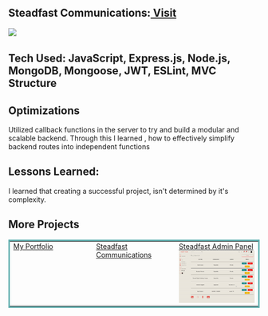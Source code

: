 ## Steadfast Communications:<a href="https://steadfastbd.netlify.app/" target="_blank"> Visit</a>

<a href="https://steadfastbd.netlify.app/" target="_blank"><img src="https://github.com/sm-mostafajamal/sm-mostafajamal/blob/main/images/gifs/steadfast.gif" /></a>

## Tech Used: JavaScript, Express.js, Node.js, MongoDB, Mongoose, JWT, ESLint, MVC Structure

## Optimizations
Utilized callback functions in the server to try and build a modular and scalable backend. Through this I learned , how to effectively simplify backend routes into independent functions

## Lessons Learned:

I learned that creating a successful project, isn't determined by it's complexity.

## More Projects

<table bordercolor="#66b2b2">
  
  <tr>
    <td width="33.3%"  style="align:center;" valign="top">
<a target="_blank" href="https://github.com/sm-mostafajamal/portfolio-2023">My Portfolio</a>
        <br />
      <a target="_blank" href="https://github.com/sm-mostafajamal/portfolio-2023">
            <img src="https://github.com/sm-mostafajamal/sm-mostafajamal/blob/main/images/gifs/portfolio.gif" width="100%"  alt=""/>
        </a>
    </td>
    <td width="33.3%" valign="top">
<a target="_blank" href="https://github.com/sm-mostafajamal/steadfast-frontend">Steadfast Communications</a>
        <br />
        <a target="_blank" href="https://github.com/sm-mostafajamal/steadfast-frontend">
          <img src="https://github.com/sm-mostafajamal/sm-mostafajamal/blob/main/images/gifs/steadfast.gif" width="100%" alt=""/>
        </a>
    </td>
    <td width="33.3%" valign="top">
<a target="_blank" href="https://github.com/sm-mostafajamal/Steadfast-Admin-Panel">Steadfast Admin Panel</a>
        <br />
        <a target="_blank" href="https://github.com/sm-mostafajamal/Steadfast-Admin-Panel">
          <img src="https://github.com/sm-mostafajamal/sm-mostafajamal/blob/main/images/gifs/admin.gif" width="100%" alt=""/>
        </a>
    </td>
  </tr>
</table>

